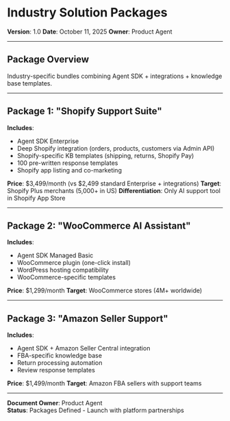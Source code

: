# Industry Solution Packages

**Version**: 1.0
**Date**: October 11, 2025
**Owner**: Product Agent

---

## Package Overview

Industry-specific bundles combining Agent SDK + integrations + knowledge base templates.

---

## Package 1: "Shopify Support Suite"

**Includes**:

- Agent SDK Enterprise
- Deep Shopify integration (orders, products, customers via Admin API)
- Shopify-specific KB templates (shipping, returns, Shopify Pay)
- 100 pre-written response templates
- Shopify app listing and co-marketing

**Price**: $3,499/month (vs $2,499 standard Enterprise + integrations)
**Target**: Shopify Plus merchants (5,000+ in US)
**Differentiation**: Only AI support tool in Shopify App Store

---

## Package 2: "WooCommerce AI Assistant"

**Includes**:

- Agent SDK Managed Basic
- WooCommerce plugin (one-click install)
- WordPress hosting compatibility
- WooCommerce-specific templates

**Price**: $1,299/month
**Target**: WooCommerce stores (4M+ worldwide)

---

## Package 3: "Amazon Seller Support"

**Includes**:

- Agent SDK + Amazon Seller Central integration
- FBA-specific knowledge base
- Return processing automation
- Review response templates

**Price**: $1,499/month
**Target**: Amazon FBA sellers with support teams

---

**Document Owner**: Product Agent  
**Status**: Packages Defined - Launch with platform partnerships
